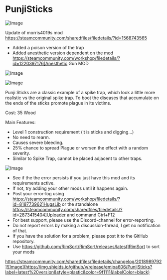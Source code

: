 # PunjiSticks

![Image](https://i.imgur.com/buuPQel.png)

Update of morris4019s mod
https://steamcommunity.com/sharedfiles/filedetails/?id=1568743565

- Added a poison version of the trap
- Added anesthetic version dependent on the mod https://steamcommunity.com/workshop/filedetails/?id=1220397176]Anesthetic Gun MOD

![Image](https://i.imgur.com/pufA0kM.png)

	
![Image](https://i.imgur.com/Z4GOv8H.png)


Punji Sticks are a classic example of a spike trap, which look a little more realistic vs the original spike trap. To boot the diseases that accumulate on the ends of the sticks promote plague in its victims.

Cost: 35 Wood

Main Features:
- Level 1 construction requirement (it is sticks and digging...)
- No need to rearm.
- Causes severe bleeding.
- 25% chance to spread Plague or worsen the effect with a random severity.
- Similar to Spike Trap, cannot be placed adjacent to other traps.


![Image](https://i.imgur.com/PwoNOj4.png)



-  See if the the error persists if you just have this mod and its requirements active.
-  If not, try adding your other mods until it happens again.
-  Post your error-log using https://steamcommunity.com/workshop/filedetails/?id=818773962]HugsLib or the standalone https://steamcommunity.com/sharedfiles/filedetails/?id=2873415404]Uploader and command Ctrl+F12
-  For best support, please use the Discord-channel for error-reporting.
-  Do not report errors by making a discussion-thread, I get no notification of that.
-  If you have the solution for a problem, please post it to the GitHub repository.
-  Use https://github.com/RimSort/RimSort/releases/latest]RimSort to sort your mods



https://steamcommunity.com/sharedfiles/filedetails/changelog/2018989792]![Image](https://img.shields.io/github/v/release/emipa606/PunjiSticks?label=latest%20version&style=plastic&color=9f1111&labelColor=black)

